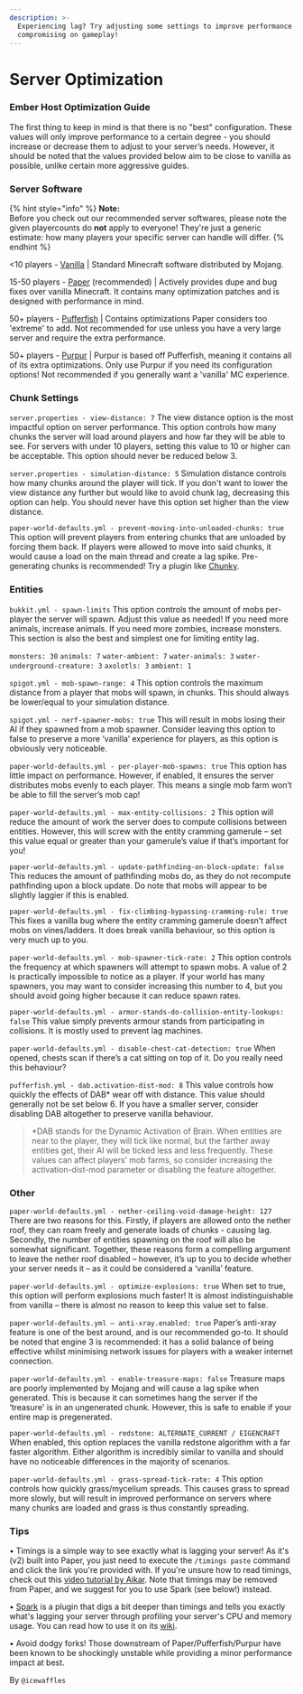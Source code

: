 ```yaml
---
description: >-
  Experiencing lag? Try adjusting some settings to improve performance without
  compromising on gameplay!
---
```


# Server Optimization

### **Ember Host Optimization Guide**

The first thing to keep in mind is that there is no "best" configuration. These values will only improve performance to a certain degree - you should increase or decrease them to adjust to your server’s needs. However, it should be noted that the values provided below aim to be close to vanilla as possible, unlike certain more aggressive guides.

### **Server Software**

{% hint style="info" %}
**Note:** \
Before you check out our recommended server softwares, please note the given playercounts do **not** apply to everyone! They're just a generic estimate: how many players your specific server can handle will differ.
{% endhint %}

<10 players - [Vanilla](https://www.minecraft.net/en-us/download/server/) | Standard Minecraft software distributed by Mojang.

15-50 players - [Paper](https://papermc.io/) (recommended) | Actively provides dupe and bug fixes over vanilla Minecraft. It contains many optimization patches and is designed with performance in mind.

50+ players - [Pufferfish](https://ci.pufferfish.host) | Contains optimizations Paper considers too 'extreme' to add. Not recommended for use unless you have a very large server and require the extra performance.

50+ players - [Purpur](https://purpurmc.org/) | Purpur is based off Pufferfish, meaning it contains all of its extra optimizations. Only use Purpur if you need its configuration options! Not recommended if you generally want a 'vanilla' MC experience.

### **Chunk Settings**

`server.properties - view-distance: 7` The view distance option is the most impactful option on server performance. This option controls how many chunks the server will load around players and how far they will be able to see. For servers with under 10 players, setting this value to 10 or higher can be acceptable. This option should never be reduced below 3.

`server.properties - simulation-distance: 5` Simulation distance controls how many chunks around the player will tick. If you don't want to lower the view distance any further but would like to avoid chunk lag, decreasing this option can help. You should never have this option set higher than the view distance.

`paper-world-defaults.yml - prevent-moving-into-unloaded-chunks: true` This option will prevent players from entering chunks that are unloaded by forcing them back. If players were allowed to move into said chunks, it would cause a load on the main thread and create a lag spike. Pre-generating chunks is recommended! Try a plugin like [Chunky](https://www.spigotmc.org/resources/chunky.81534/).

### **Entities**

`bukkit.yml - spawn-limits` This option controls the amount of mobs per-player the server will spawn. Adjust this value as needed! If you need more animals, increase animals. If you need more zombies, increase monsters. This section is also the best and simplest one for limiting entity lag.

`monsters: 30` `animals: 7` `water-ambient: 7` `water-animals: 3` `water-underground-creature: 3` `axolotls: 3` `ambient: 1`

`spigot.yml - mob-spawn-range: 4` This option controls the maximum distance from a player that mobs will spawn, in chunks. This should always be lower/equal to your simulation distance.

`spigot.yml - nerf-spawner-mobs: true` This will result in mobs losing their AI if they spawned from a mob spawner. Consider leaving this option to false to preserve a more ‘vanilla’ experience for players, as this option is obviously very noticeable.

`paper-world-defaults.yml - per-player-mob-spawns: true` This option has little impact on performance. However, if enabled, it ensures the server distributes mobs evenly to each player. This means a single mob farm won’t be able to fill the server’s mob cap!

`paper-world-defaults.yml - max-entity-collisions: 2` This option will reduce the amount of work the server does to compute collisions between entities. However, this will screw with the entity cramming gamerule – set this value equal or greater than your gamerule’s value if that’s important for you!

`paper-world-defaults.yml - update-pathfinding-on-block-update: false` This reduces the amount of pathfinding mobs do, as they do not recompute pathfinding upon a block update. Do note that mobs will appear to be slightly laggier if this is enabled.

`paper-world-defaults.yml - fix-climbing-bypassing-cramming-rule: true` This fixes a vanilla bug where the entity cramming gamerule doesn’t affect mobs on vines/ladders. It does break vanilla behaviour, so this option is very much up to you.

`paper-world-defaults.yml - mob-spawner-tick-rate: 2` This option controls the frequency at which spawners will attempt to spawn mobs. A value of 2 is practically impossible to notice as a player. If your world has many spawners, you may want to consider increasing this number to 4, but you should avoid going higher because it can reduce spawn rates.

`paper-world-defaults.yml - armor-stands-do-collision-entity-lookups: false` This value simply prevents armour stands from participating in collisions. It is mostly used to prevent lag machines.

`paper-world-defaults.yml - disable-chest-cat-detection: true` When opened, chests scan if there’s a cat sitting on top of it. Do you really need this behaviour?

`pufferfish.yml - dab.activation-dist-mod: 8` This value controls how quickly the effects of DAB\* wear off with distance. This value should generally not be set below 6. If you have a smaller server, consider disabling DAB altogether to preserve vanilla behaviour.

> \*DAB stands for the Dynamic Activation of Brain. When entities are near to the player, they will tick like normal, but the farther away entities get, their AI will be ticked less and less frequently. These values can affect players’ mob farms, so consider increasing the activation-dist-mod parameter or disabling the feature altogether.

### **Other**

`paper-world-defaults.yml - nether-ceiling-void-damage-height: 127` There are two reasons for this. Firstly, if players are allowed onto the nether roof, they can roam freely and generate loads of chunks - causing lag. Secondly, the number of entities spawning on the roof will also be somewhat significant. Together, these reasons form a compelling argument to leave the nether roof disabled – however, it’s up to you to decide whether your server needs it – as it could be considered a ‘vanilla’ feature.

`paper-world-defaults.yml - optimize-explosions: true` When set to true, this option will perform explosions much faster! It is almost indistinguishable from vanilla – there is almost no reason to keep this value set to false.

`paper-world-defaults.yml – anti-xray.enabled: true` Paper’s anti-xray feature is one of the best around, and is our recommended go-to. It should be noted that engine 3 is recommended: it has a solid balance of being effective whilst minimising network issues for players with a weaker internet connection.

`paper-world-defaults.yml - enable-treasure-maps: false` Treasure maps are poorly implemented by Mojang and will cause a lag spike when generated. This is because it can sometimes hang the server if the ‘treasure' is in an ungenerated chunk. However, this is safe to enable if your entire map is pregenerated.

`paper-world-defaults.yml - redstone: ALTERNATE_CURRENT / EIGENCRAFT` When enabled, this option replaces the vanilla redstone algorithm with a far faster algorithm. Either algorithm is incredibly similar to vanilla and should have no noticeable differences in the majority of scenarios.

`paper-world-defaults.yml - grass-spread-tick-rate: 4` This option controls how quickly grass/mycelium spreads. This causes grass to spread more slowly, but will result in improved performance on servers where many chunks are loaded and grass is thus constantly spreading.

### **Tips**

• Timings is a simple way to see exactly what is lagging your server! As it's (v2) built into Paper, you just need to execute the `/timings paste` command and click the link you're provided with. If you're unsure how to read timings, check out this [video tutorial by Aikar](https://www.youtube.com/watch?v=T4J0A9l7bfQ). Note that timings may be removed from Paper, and we suggest for you to use Spark (see below!) instead.

• [Spark](https://github.com/lucko/spark) is a plugin that digs a bit deeper than timings and tells you exactly what's lagging your server through profiling your server's CPU and memory usage. You can read how to use it on its [wiki](https://spark.lucko.me/docs/).

• Avoid dodgy forks! Those downstream of Paper/Pufferfish/Purpur have been known to be shockingly unstable while providing a minor performance impact at best.

By `@icewaffles`
